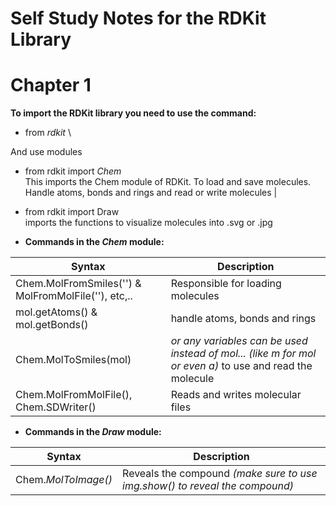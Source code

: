 # Self Study Notes for the RDKit Library


# Chapter 1

**To import the RDKit library you need to use the command:**

- from *rdkit* \

And use modules

- from rdkit import *Chem* \
This imports the Chem module of RDKit. To load and save molecules. Handle atoms, bonds and rings and read or write molecules |
- from rdkit import Draw \
imports the functions to visualize molecules into .svg or .jpg

- **Commands in the *Chem* module:**

| Syntax      | Description |
| ----------- | ----------- |
| Chem.MolFromSmiles('') & MolFromMolFile(''), etc,.. | Responsible for loading molecules  |
| mol.getAtoms() & mol.getBonds()  | handle atoms, bonds and rings|
| Chem.MolToSmiles(mol) | *or any variables can be used instead of mol... (like m for mol or even a)* to use and read the molecule | 
| Chem.MolFromMolFile(), Chem.SDWriter() | Reads and writes molecular files |

- **Commands in the *Draw* module:**

| Syntax      | Description |
| ----------- | ----------- |
| Chem.*MolToImage()* | Reveals the compound *(make sure to use img.show() to reveal the compound)* |